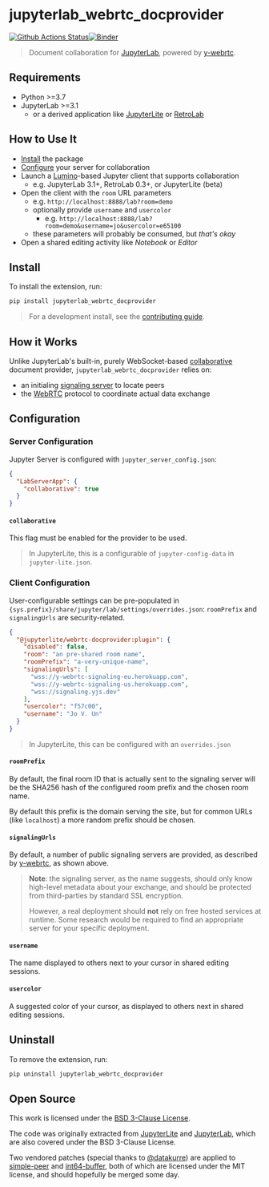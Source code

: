 # jupyterlab_webrtc_docprovider

[![Github Actions Status](https://github.com/jupyterlite/jupyterlab-webrtc-docprovider/workflows/Build/badge.svg)](https://github.com/jupyterlite/jupyterlab-webrtc-docprovider/actions/workflows/build.yml)[![Binder](https://mybinder.org/badge_logo.svg)](https://mybinder.org/v2/gh/jupyterlite/jupyterlab-webrtc-docprovider/main?urlpath=lab)

> Document collaboration for [JupyterLab], powered by [y-webrtc].

## Requirements

- Python >=3.7
- JupyterLab >=3.1
  - or a derived application like [JupyterLite] or [RetroLab]

## How to Use It

- [Install](#Install) the package
- [Configure](#Configuration) your server for collaboration
- Launch a [Lumino]-based Jupyter client that supports collaboration
  - e.g. JupyterLab 3.1+, RetroLab 0.3+, or JupyterLite (beta)
- Open the client with the `room` URL parameters
  - e.g. `http://localhost:8888/lab?room=demo`
  - optionally provide `username` and `usercolor`
    - e.g. `http://localhost:8888/lab?room=demo&username=jo&usercolor=e65100`
  - these parameters will probably be consumed, but _that's okay_
- Open a shared editing activity like _Notebook_ or _Editor_

## Install

To install the extension, run:

```bash
pip install jupyterlab_webrtc_docprovider
```

> For a development install, see the [contributing guide].

## How it Works

Unlike JupyterLab's built-in, purely WebSocket-based [collaborative] document provider,
`jupyterlab_webrtc_docprovider` relies on:

- an initialing [signaling server] to locate peers
- the [WebRTC] protocol to coordinate actual data exchange

## Configuration

### Server Configuration

Jupyter Server is configured with `jupyter_server_config.json`:

```json
{
  "LabServerApp": {
    "collaborative": true
  }
}
```

#### `collaborative`

This flag must be enabled for the provider to be used.

> In JupyterLite, this is a configurable of `jupyter-config-data` in
> `jupyter-lite.json`.

### Client Configuration

User-configurable settings can be pre-populated in
`{sys.prefix}/share/jupyter/lab/settings/overrides.json`: `roomPrefix` and
`signalingUrls` are security-related.

```json
{
  "@jupyterlite/webrtc-docprovider:plugin": {
    "disabled": false,
    "room": "an pre-shared room name",
    "roomPrefix": "a-very-unique-name",
    "signalingUrls": [
      "wss://y-webrtc-signaling-eu.herokuapp.com",
      "wss://y-webrtc-signaling-us.herokuapp.com",
      "wss://signaling.yjs.dev"
    ],
    "usercolor": "f57c00",
    "username": "Jo V. Un"
  }
}
```

> In JupyterLite, this can be configured with an `overrides.json`

#### `roomPrefix`

By default, the final room ID that is actually sent to the signaling server will be the
SHA256 hash of the configured room prefix and the chosen room name.

By default this prefix is the domain serving the site, but for common URLs (like
`localhost`) a more random prefix should be chosen.

#### `signalingUrls`

By default, a number of public signaling servers are provided, as described by
[y-webrtc], as shown above.

> **Note**: the signaling server, as the name suggests, should only know high-level
> metadata about your exchange, and should be protected from third-parties by standard
> SSL encryption.
>
> However, a real deployment should **not** rely on free hosted services at runtime.
> Some research would be required to find an appropriate server for your specific
> deployment.

#### `username`

The name displayed to others next to your cursor in shared editing sessions.

#### `usercolor`

A suggested color of your cursor, as displayed to others next in shared editing
sessions.

## Uninstall

To remove the extension, run:

```bash
pip uninstall jupyterlab_webrtc_docprovider
```

## Open Source

This work is licensed under the [BSD 3-Clause License][license].

The code was originally extracted from [JupyterLite] and [JupyterLab], which are also
covered under the BSD 3-Clause License.

Two vendored patches (special thanks to [@datakurre]) are applied to
[simple-peer](https://github.com/feross/simple-peer) and
[int64-buffer](https://github.com/kawanet/int64-buffer), both of which are licensed
under the MIT license, and should hopefully be merged some day.

[webrtc]:
  https://developer.mozilla.org/en-US/docs/Web/API/WebRTC_API/Signaling_and_video_calling
[signaling server]:
  https://developer.mozilla.org/en-US/docs/Web/API/WebRTC_API/Signaling_and_video_calling#the_signaling_server
[y-webrtc]: https://github.com/yjs/y-webrtc
[jupyterlite]: https://github.com/jupyterlite/jupyterlite
[jupyterlab]: https://github.com/jupyterlab/jupyterlab
[retrolab]: https://github.com/jupyterlab/retrolab
[license]:
  https://github.com/jupyterlite/jupyterlab-webrtc-docprovider/blob/main/LICENSE
[collaborative]: https://jupyterlab.readthedocs.io/en/stable/user/rtc.html
[lumino]: https://github.com/jupyterlab/lumino
[contributing guide]:
  https://github.com/jupyterlite/jupyterlab-webrtc-docprovider/blob/main/CONTRIBUTING.md
[@datakurre]: https://github.com/datakurre/
